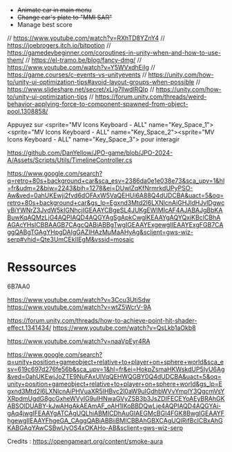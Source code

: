 - ~~Animate car in main menu~~
- ~~Change car's plate to "MMI SAR"~~
- Manage best score


// https://www.youtube.com/watch?v=RXhTD8YZnY4
// https://joebrogers.itch.io/bitpotion
// https://gamedevbeginner.com/coroutines-in-unity-when-and-how-to-use-them/
// https://el-tramo.be/blog/fancy-dmg/
// https://www.youtube.com/watch?v=Y5WVxdhEiIg
// https://game.courses/c-events-vs-unityevents
// https://unity.com/how-to/unity-ui-optimization-tips#avoid-layout-groups-when-possible
// https://www.slideshare.net/secret/xLig7llwdlRQIp
// https://unity.com/how-to/unity-ui-optimization-tips
// https://forum.unity.com/threads/weird-behavior-applying-force-to-component-spawned-from-object-pool.1308858/

Appuyez sur <sprite="MV Icons Keyboard - ALL" name="Key_Space_1"><sprite="MV Icons Keyboard - ALL" name="Key_Space_2"><sprite="MV Icons Keyboard - ALL" name="Key_Space_3"> pour interagir

https://github.com/DanYellow/JPO-game/blob/JPO-2024-A/Assets/Scripts/Utils/TimelineController.cs

https://www.google.com/search?q=retro+80s+background+car&sca_esv=2386da0e1e038e73&sca_upv=1&hl=fr&udm=2&biw=2243&bih=1278&ei=DUwlZqKfNrmrkdUPyPSO-Aw&ved=0ahUKEwji2fvd6dOFAxW5VaQEHUi6A88Q4dUDCBA&uact=5&oq=retro+80s+background+car&gs_lp=Egxnd3Mtd2l6LXNlcnAiGHJldHJvIDgwcyBiYWNrZ3JvdW5kIGNhcjIGEAAYCBgeSL4JUKgEWIMIcAF4AJABAJgBbKABuwKqAQMzLjG4AQPIAQD4AQGYAgSgApkCwgIKEAAYgAQYQxiKBcICBhAAGAcYHsICBBAAGB7CAgcQABiABBgTwgIGEAAYExgewgIIEAAYExgFGB7CAggQABgTGAgYHpgDAIgGAZIHAzMuMaAHyAg&sclient=gws-wiz-serp#vhid=Qte3UmCEkIIEgM&vssid=mosaic
# Ressources

6B7AA0

https://www.youtube.com/watch?v=3Ccu3UtiSdw
https://www.youtube.com/watch?v=wtZ5WcrV-9A

https://forum.unity.com/threads/how-to-achieve-point-hit-shader-effect.1341434/
https://www.youtube.com/watch?v=QsLkb1aOkb8

https://www.youtube.com/watch?v=naaVpEyr4RA

https://www.google.com/search?q=unity+position+gameobject+relative+to+player+on+sphere+world&sca_esv=619c697d276fe56b&sca_upv=1&hl=fr&ei=HokpZsmaHKWskdUP5IyU6Ag&ved=0ahUKEwjJoZTE9NuFAxUlVqQEHWQGBY0Q4dUDCBA&uact=5&oq=unity+position+gameobject+relative+to+player+on+sphere+world&gs_lp=Egxnd3Mtd2l6LXNlcnAiPHVuaXR5IHBvc2l0aW9uIGdhbWVvYmplY3QgcmVsYXRpdmUgdG8gcGxheWVyIG9uIHNwaGVyZSB3b3JsZDIFECEYoAEyBRAhGKABSOlDUABY-kJwAHgAkAEAmAF_oAH1IKoBBDQwLje4AQPIAQD4AQGYAi-gAq4jwgIFEAAYgATCAgUQLhiABMICDhAuGIAEGMcBGI4FGK8BwgIGEAAYFhgewgIIEAAYFhgeGA_CAggQABiABBiiBMICBBAhGBXCAgUQIRifBcICBxAhGKABGAqYAwCSBwUyOS4xOKAHo-AB&sclient=gws-wiz-serp

Credits : https://opengameart.org/content/smoke-aura